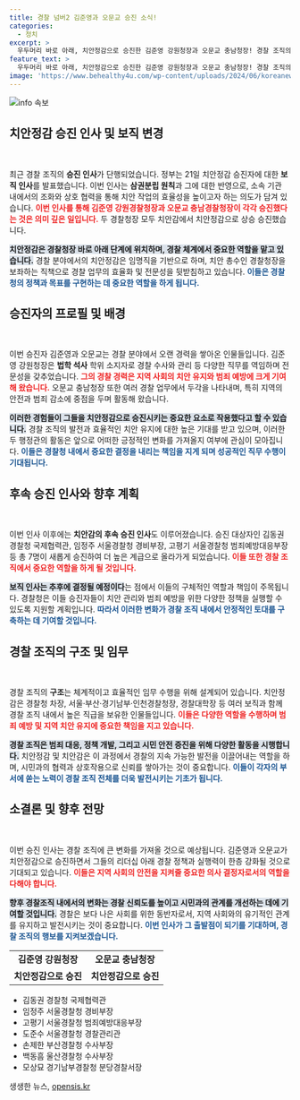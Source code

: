 ```yaml
---
title: 경찰 넘버2 김준영과 오문교 승진 소식!
categories:
  - 정치
excerpt: >
  우두머리 바로 아래, 치안정감으로 승진한 김준영 강원청장과 오문교 충남청장! 경찰 조직의 새로운 변화가 시작됩니다. 이들의 임명과 뒤따르는 인사이동은 어떤 의미일까요? 클릭해 자세히 알아보세요!
feature_text: >
  우두머리 바로 아래, 치안정감으로 승진한 김준영 강원청장과 오문교 충남청장! 경찰 조직의 새로운 변화가 시작됩니다. 이들의 임명과 뒤따르는 인사이동은 어떤 의미일까요? 클릭해 자세히 알아보세요!
image: 'https://www.behealthy4u.com/wp-content/uploads/2024/06/koreanews.jpg'
---
```


<p><img src="https://www.behealthy4u.com/wp-content/uploads/2024/06/koreanews.jpg" alt="info 속보" /></p>

<h2 data-ke-size="size26">치안정감 승진 인사 및 보직 변경</h2>

<p data-ke-size="size16">&nbsp;</p>

<p>최근 경찰 조직의 <strong>승진 인사</strong>가 단행되었습니다. 정부는 21일 치안정감 승진자에 대한 <strong>보직 인사</strong>를 발표했습니다. 이번 인사는 <strong>삼권분립 원칙</strong>과 그에 대한 반영으로, 소속 기관 내에서의 조화와 상호 협력을 통해 치안 작업의 효율성을 높이고자 하는 의도가 담겨 있습니다. <b><span style="color: #ee2323;">이번 인사를 통해 김준영 강원경찰청장과 오문교 충남경찰청장이 각각 승진했다는 것은 의미 깊은 일입니다.</span></b> 두 경찰청장 모두 치안감에서 치안정감으로 상승 승진했습니다. </p>

<p><b><span style="background-color: #21538527;">치안정감은 경찰청장 바로 아래 단계에 위치하며, 경찰 체계에서 중요한 역할을 맡고 있습니다.</span></b> 경찰 분야에서의 치안정감은 임명직을 기반으로 하며, 치안 총수인 경찰청장을 보좌하는 직책으로 경찰 업무의 효율화 및 전문성을 뒷받침하고 있습니다. <b><span style="color: #1a5490;">이들은 경찰청의 정책과 목표를 구현하는 데 중요한 역할을 하게 됩니다.</span></b> </p>

<h2 data-ke-size="size26">승진자의 프로필 및 배경</h2>

<p data-ke-size="size16">&nbsp;</p>

<p>이번 승진자 김준영과 오문교는 경찰 분야에서 오랜 경력을 쌓아온 인물들입니다. 김준영 강원청장은 <strong>법학 석사</strong> 학위 소지자로 경찰 수사와 관리 등 다양한 직무를 역임하며 전문성을 갖추었습니다. <b><span style="color: #ee2323;">그의 경찰 경력은 지역 사회의 치안 유지와 범죄 예방에 크게 기여해 왔습니다.</span></b> 오문교 충남청장 또한 여러 경찰 업무에서 두각을 나타내며, 특히 지역의 안전과 범죄 감소에 중점을 두며 활동해 왔습니다. </p>

<p><b><span style="background-color: #21538527;">이러한 경험들이 그들을 치안정감으로 승진시키는 중요한 요소로 작용했다고 할 수 있습니다.</span></b> 경찰 조직의 발전과 효율적인 치안 유지에 대한 높은 기대를 받고 있으며, 이러한 두 행정관의 활동은 앞으로 어떠한 긍정적인 변화를 가져올지 여부에 관심이 모아집니다. <b><span style="color: #1a5490;">이들은 경찰청 내에서 중요한 결정을 내리는 책임을 지게 되며 성공적인 직무 수행이 기대됩니다.</span></b> </p>

<h2 data-ke-size="size26">후속 승진 인사와 향후 계획</h2>

<p data-ke-size="size16">&nbsp;</p>

<p>이번 인사 이후에는 <strong>치안감의 후속 승진 인사</strong>도 이루어졌습니다. 승진 대상자인 김동권 경찰청 국제협력관, 임정주 서울경찰청 경비부장, 고평기 서울경찰청 범죄예방대응부장 등 총 7명이 새롭게 승진하여 더 높은 계급으로 올라가게 되었습니다. <b><span style="color: #ee2323;">이들 또한 경찰 조직에서 중요한 역할을 하게 될 것입니다.</span></b> </p>

<p><b><span style="background-color: #21538527;">보직 인사는 추후에 결정될 예정이다</span></b>는 점에서 이들의 구체적인 역할과 책임이 주목됩니다. 경찰청은 이들 승진자들이 치안 관리와 범죄 예방을 위한 다양한 정책을 실행할 수 있도록 지원할 계획입니다. <b><span style="color: #1a5490;">따라서 이러한 변화가 경찰 조직 내에서 안정적인 토대를 구축하는 데 기여할 것입니다.</span></b> </p>

<h2 data-ke-size="size26">경찰 조직의 구조 및 임무</h2>

<p data-ke-size="size16">&nbsp;</p>

<p>경찰 조직의 <strong>구조</strong>는 체계적이고 효율적인 임무 수행을 위해 설계되어 있습니다. 치안정감은 경찰청 차장, 서울·부산·경기남부·인천경찰청장, 경찰대학장 등 여러 보직과 함께 경찰 조직 내에서 높은 직급을 보유한 인물들입니다. <b><span style="color: #ee2323;">이들은 다양한 역할을 수행하며 범죄 예방 및 지역 치안 유지에 중요한 책임을 지고 있습니다.</span></b></p>

<p><b><span style="background-color: #21538527;">경찰 조직은 범죄 대응, 정책 개발, 그리고 시민 안전 증진을 위해 다양한 활동을 시행합니다.</span></b> 치안정감 및 치안감은 이 과정에서 경찰의 지속 가능한 발전을 이끌어내는 역할을 하며, 시민과의 협력과 상호작용으로 신뢰를 쌓아가는 것이 중요합니다. <b><span style="color: #1a5490;">이들이 각자의 부서에 쏟는 노력이 경찰 조직 전체를 더욱 발전시키는 기초가 됩니다.</span></b> </p>

<h2 data-ke-size="size26">소결론 및 향후 전망</h2>

<p data-ke-size="size16">&nbsp;</p>

<p>이번 승진 인사는 경찰 조직에 큰 변화를 가져올 것으로 예상됩니다. 김준영과 오문교가 치안정감으로 승진하면서 그들의 리더십 아래 경찰 정책과 실행력이 한층 강화될 것으로 기대되고 있습니다. <b><span style="color: #ee2323;">이들은 지역 사회의 안전을 지켜줄 중요한 의사 결정자로서의 역할을 다해야 합니다.</span></b></p>

<p><b><span style="background-color: #21538527;">향후 경찰조직 내에서의 변화는 경찰 신뢰도를 높이고 시민과의 관계를 개선하는 데에 기여할 것입니다.</span></b> 경찰은 보다 나은 사회를 위한 동반자로서, 지역 사회와의 유기적인 관계를 유지하고 발전시키는 것이 중요합니다. <b><span style="color: #1a5490;">이번 인사가 그 출발점이 되기를 기대하며, 경찰 조직의 행보를 지켜보겠습니다.</span></b> </p>

<table style="width: 100%;">
<tr>
<td style="text-align: center; height: 17px;"><b>김준영 강원청장</b></td>
<td style="text-align: center; height: 17px;"><b>오문교 충남청장</b></td>
</tr>
<tr>
<td style="text-align: center; height: 17px;"><b>치안정감으로 승진</b></td>
<td style="text-align: center; height: 17px;"><b>치안정감으로 승진</b></td>
</tr>
</table>

<ul>
<li>김동권 경찰청 국제협력관</li>
<li>임정주 서울경찰청 경비부장</li>
<li>고평기 서울경찰청 범죄예방대응부장</li>
<li>도준수 서울경찰청 경찰관리관</li>
<li>손제한 부산경찰청 수사부장</li>
<li>백동흠 울산경찰청 수사부장</li>
<li>모상묘 경기남부경찰청 분당경찰서장</li>
</ul>
생생한 뉴스, <a href="https://opensis.kr" rel="dofollow">opensis.kr</a>


